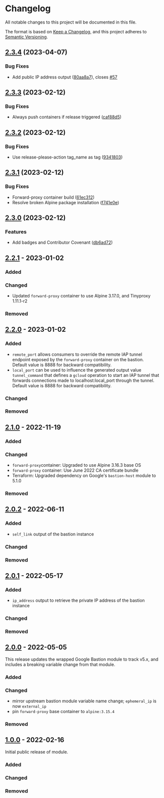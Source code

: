 # Changelog

<!-- markdownlint-disable MD024 -->

All notable changes to this project will be documented in this file.

The format is based on [Keep a Changelog](https://keepachangelog.com/en/1.0.0/),
and this project adheres to [Semantic Versioning](https://semver.org/spec/v2.0.0.html).

## [2.3.4](https://github.com/memes/terraform-google-private-bastion/compare/v2.3.3...v2.3.4) (2023-04-07)


### Bug Fixes

* Add public IP address output ([80aa8a7](https://github.com/memes/terraform-google-private-bastion/commit/80aa8a747740261cb48534fd6f6441c64af4813c)), closes [#57](https://github.com/memes/terraform-google-private-bastion/issues/57)

## [2.3.3](https://github.com/memes/terraform-google-private-bastion/compare/v2.3.2...v2.3.3) (2023-02-12)


### Bug Fixes

* Always push containers if release triggered ([caf88d5](https://github.com/memes/terraform-google-private-bastion/commit/caf88d5e6fbed0384af856afff867036d608543b))

## [2.3.2](https://github.com/memes/terraform-google-private-bastion/compare/v2.3.1...v2.3.2) (2023-02-12)


### Bug Fixes

* Use release-please-action tag_name as tag ([9341803](https://github.com/memes/terraform-google-private-bastion/commit/9341803f911abaabaea810ec06679aad0cb5eb9c))

## [2.3.1](https://github.com/memes/terraform-google-private-bastion/compare/v2.3.0...v2.3.1) (2023-02-12)


### Bug Fixes

* Forward-proxy container build ([61ec312](https://github.com/memes/terraform-google-private-bastion/commit/61ec31268def32074e6dc95e280d6d2299c35e2e))
* Resolve broken Alpine package installation ([f741e0e](https://github.com/memes/terraform-google-private-bastion/commit/f741e0eef22525732e69c37b4d02c28634152335))

## [2.3.0](https://github.com/memes/terraform-google-private-bastion/compare/v2.2.1...v2.3.0) (2023-02-12)


### Features

* Add badges and Contributor Covenant ([db6ad72](https://github.com/memes/terraform-google-private-bastion/commit/db6ad72fad5c783d940b639166cf8ef8c68154e6))

## [2.2.1] - 2023-01-02

### Added

### Changed

- Updated `forward-proxy` container to use Alpine 3.17.0, and Tinyproxy 1.11.1-r2

### Removed

## [2.2.0] - 2023-01-02

### Added

- `remote_port` allows consumers to override the remote IAP tunnel endpoint exposed
  by the `forward-proxy` container on the bastion. Default value is 8888 for
  backward compatibility.
- `local_port` can be used to influence the generated output value `tunnel_command`
  that defines a `gcloud` operation to start an IAP tunnel that forwards connections
  made to localhost:local_port through the tunnel. Default value is 8888 for
  backward compatibility.

### Changed

### Removed

## [2.1.0] - 2022-11-19

### Added

### Changed

- `forward-proxy`container:  Upgraded to use Alpine 3.16.3 base OS
- `forward-proxy` container: Use June 2022 CA certificate bundle
- Terraform: Upgraded dependency on Google's `bastion-host` module to 5.1.0

### Removed

## [2.0.2] - 2022-06-11

### Added

- `self_link` output of the bastion instance

### Changed

### Removed

## [2.0.1] - 2022-05-17

### Added

- `ip_address` output to retrieve the private IP address of the bastion instance

### Changed

### Removed

## [2.0.0] - 2022-05-05

This release updates the wrapped Google Bastion module to track v5.x, and includes
a breaking variable change from that module.

### Added

### Changed

- mirror upstream bastion module variable name change; `ephemeral_ip` is now
  `external_ip`
- pin `forward-proxy` base container to `alpine:3.15.4`

### Removed

## [1.0.0] - 2022-02-16

Initial public release of module.

### Added

### Changed

### Removed

[2.2.1]: https://github.com/memes/terraform-google-private-bastion/compare/v2.2.0...v2.2.1
[2.2.0]: https://github.com/memes/terraform-google-private-bastion/compare/v2.1.0...v2.2.0
[2.1.0]: https://github.com/memes/terraform-google-private-bastion/compare/v2.0.2...v2.1.0
[2.0.2]: https://github.com/memes/terraform-google-private-bastion/compare/v2.0.1...v2.0.2
[2.0.1]: https://github.com/memes/terraform-google-private-bastion/compare/v2.0.0...v2.0.1
[2.0.0]: https://github.com/memes/terraform-google-private-bastion/compare/v1.0.0...v2.0.0
[1.0.0]: https://github.com/memes/terraform-google-private-bastion/releases/tag/v1.0.0
